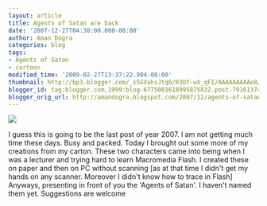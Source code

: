 ```yaml
---
layout: article
title: Agents of Satan are back
date: '2007-12-27T04:30:00.000-08:00'
author: Aman Dogra
categories: blog
tags:
- Agents of Satan
- cartoon
modified_time: '2009-02-27T13:37:22.904-08:00'
thumbnail: http://bp3.blogger.com/_s5GVahsJtq0/R3Of-wX_qFI/AAAAAAAAAe8/DHJr47SWxqY/s72-c/Picture+004.jpg
blogger_id: tag:blogger.com,1999:blog-6775081618995875832.post-7916137418916484828
blogger_orig_url: http://amandogra.blogspot.com/2007/12/agents-of-satan-are.html
---
```


[![](http://bp3.blogger.com/_s5GVahsJtq0/R3Of-wX_qFI/AAAAAAAAAe8/DHJr47SWxqY/s320/Picture+004.jpg)](http://bp3.blogger.com/_s5GVahsJtq0/R3Of-wX_qFI/AAAAAAAAAe8/DHJr47SWxqY/s1600-h/Picture+004.jpg)

I guess this is going to be the last post of year 2007. I am not getting
much time these days. Busy and packed. Today I brought out some more of
my creations from my carton. These two characters came into being when I
was a lecturer and trying hard to learn Macromedia Flash. I created
these on paper and then on PC without scanning \[as at that time I
didn't get my hands on any scanner. Moreover I didn't know how to trace
in Flash\] Anyways, presenting in front of you the 'Agents of Satan'. I
haven't named them yet. Suggestions are welcome
